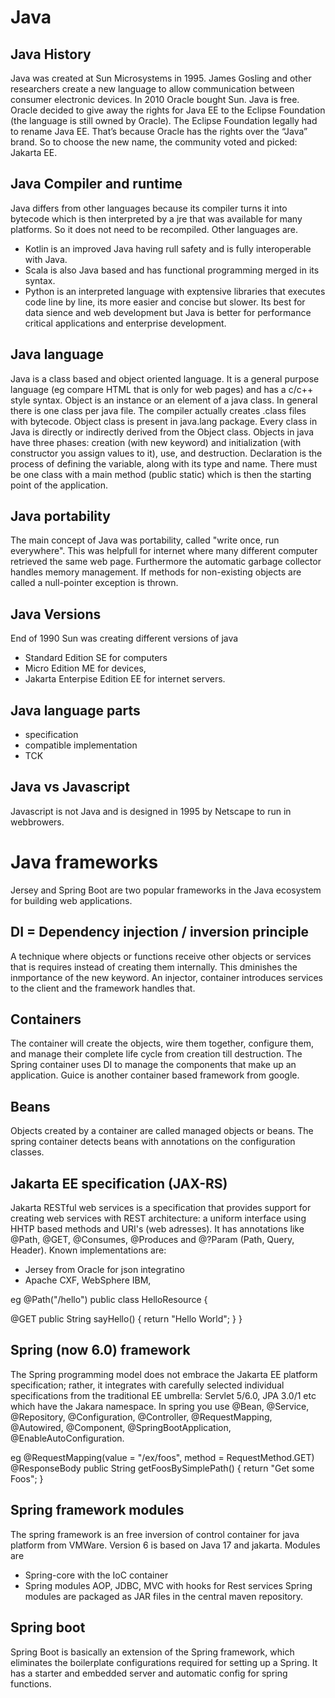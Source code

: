 # Java

## Java History
Java was created at Sun Microsystems in 1995. James Gosling and other researchers create a new language to allow communication between consumer electronic devices. In 2010 Oracle bought Sun. Java is free. Oracle decided to give away the rights for Java EE to the Eclipse Foundation (the language is still owned by Oracle). The Eclipse Foundation legally had to rename Java EE. That’s because Oracle has the rights over the “Java” brand.
So to choose the new name, the community voted and picked: Jakarta EE.

## Java Compiler and runtime
Java differs from other languages because its compiler turns it into bytecode which is then interpreted by a jre that was available for many platforms. So it does not need to be recompiled. Other languages are.
- Kotlin is an improved Java having rull safety and is fully interoperable with Java.
- Scala is also Java based and has functional programming merged in its syntax.
- Python is an interpreted language with exptensive libraries that executes code line by line, its more easier and concise but slower. Its best for data sience and web development but Java is better for performance critical applications and enterprise development.

## Java language
Java is a class based and object oriented language. It is a general purpose language (eg compare HTML that is only for web pages) and has a c/c++ style syntax.
Object is an instance or an element of a java class. In general there is one class per java file. The compiler actually creates .class files with bytecode. Object class is present in java.lang package. Every class in Java is directly or indirectly derived from the Object class. Objects in java have three phases: creation (with new keyword) and initialization (with constructor you assign values to it), use, and destruction. Declaration is the process of defining the variable, along with its type and name. There must be one class with a main method (public static) which is then the starting point of the application.

## Java portability
The main concept of Java was portability, called "write once, run everywhere". This was helpfull for internet where many different computer retrieved the same web page. Furthermore the automatic garbage collector handles memory management. If methods for non-existing objects are called a null-pointer exception is thrown.

## Java Versions
End of 1990 Sun was creating different versions of java
- Standard Edition SE for computers
- Micro Edition ME for devices,
- Jakarta Enterpise Edition EE for internet servers.

## Java language parts
- specification
- compatible implementation
- TCK

## Java vs Javascript
Javascript is not Java and is designed in 1995 by Netscape to run in webbrowers.



# Java frameworks
Jersey and Spring Boot are two popular frameworks in the Java ecosystem for building web applications.

## DI = Dependency injection / inversion principle
A technique where objects or functions receive other objects or services that is requires instead of creating them internally. This dminishes the inmportance of the new keyword. An injector, container introduces services to the client and the framework handles that.

## Containers
The container will create the objects, wire them together, configure them, and manage their complete life cycle from creation till destruction. The Spring container uses DI to manage the components that make up an application. Guice is another container based framework from google.

## Beans
Objects created by a container are called managed objects or beans. The spring container detects beans with annotations on the configuration classes.

## Jakarta EE specification (JAX-RS)
Jakarta RESTful web services is a specification that provides support for creating web services with REST architecture: a uniform interface using HHTP based methods and URI's (web adresses). It has annotations like @Path, @GET, @Consumes, @Produces and @?Param (Path, Query, Header). Known implementations are:
- Jersey from Oracle for json integratino
- Apache CXF, WebSphere IBM,

eg
@Path("/hello")
public class HelloResource {

@GET
public String sayHello() {
return "Hello World";
}
}

## Spring (now 6.0) framework
The Spring programming model does not embrace the Jakarta EE platform specification; rather, it integrates with carefully selected individual specifications from the traditional EE umbrella: Servlet 5/6.0, JPA 3.0/1 etc which have the Jakara namespace. In spring you use @Bean, @Service, @Repository, @Configuration, @Controller, @RequestMapping, @Autowired, @Component, @SpringBootApplication, @EnableAutoConfiguration.

eg
@RequestMapping(value = "/ex/foos", method = RequestMethod.GET)
@ResponseBody
public String getFoosBySimplePath() {
return "Get some Foos";
}

## Spring framework modules
The spring framework is an free inversion of control container for java platform from VMWare. Version 6 is based on Java 17 and jakarta. Modules are
- Spring-core with the IoC container
- Spring modules AOP, JDBC, MVC with hooks for Rest services
  Spring modules are packaged as JAR files in the central maven repository.

## Spring boot
Spring Boot is basically an extension of the Spring framework, which eliminates the boilerplate configurations required for setting up a Spring. It has a starter and embedded server and automatic config for spring functions.





